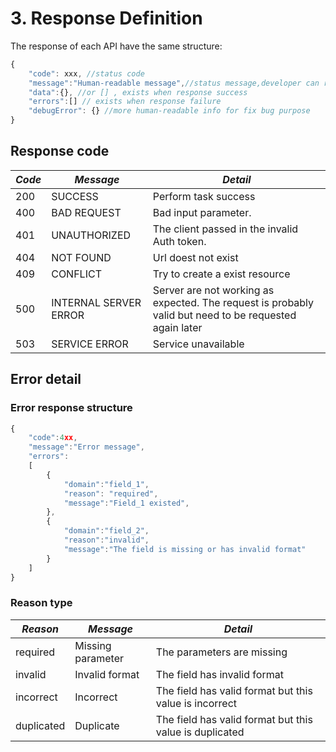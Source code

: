 # 3. Response Definition

The response of each API have the same structure:

```javascript
{
    "code": xxx, //status code
    "message":"Human-readable message",//status message,developer can read this message for debugging
    "data":{}, //or [] , exists when response success
    "errors":[] // exists when response failure
    "debugError": {} //more human-readable info for fix bug purpose
}
```

## Response code

_Code_ | _Message_ | _Detail_
--- | --- | ---
200 | SUCCESS | Perform task success
400 | BAD REQUEST | Bad input parameter.
401 | UNAUTHORIZED | The client passed in the invalid Auth token.
404 | NOT FOUND | Url doest not exist
409 | CONFLICT | Try to create a exist resource
500 | INTERNAL SERVER ERROR | Server are not working as expected. The request is probably valid but need to be requested again later
503 | SERVICE ERROR | Service unavailable

## Error detail

### Error response structure

```javascript
{
    "code":4xx,
    "message":"Error message",
    "errors":
    [
        {
            "domain":"field_1",
            "reason": "required",
            "message":"Field_1 existed",
        },
        {
            "domain":"field_2",
            "reason":"invalid",
            "message":"The field is missing or has invalid format"
        }
    ]
}
```

### Reason type

_Reason_ | _Message_ | _Detail_
--- | --- | ---
required | Missing parameter | The parameters are missing
invalid | Invalid format | The field has invalid format
incorrect | Incorrect | The field has valid format but this value is incorrect
duplicated | Duplicate | The field has valid format but this value is duplicated
